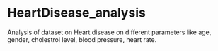 # HeartDisease_analysis
Analysis of dataset on Heart disease on different parameters like age, gender, cholestrol level, blood pressure, heart rate. 
